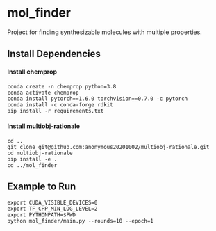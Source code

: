 # mol_finder
Project for finding synthesizable molecules with multiple properties.


## Install Dependencies


#### Install chemprop
    conda create -n chemprop python=3.8
    conda activate chemprop
    conda install pytorch==1.6.0 torchvision==0.7.0 -c pytorch
    conda install -c conda-forge rdkit
    pip install -r requirements.txt
    
#### Install multiobj-rationale
    cd ..
    git clone git@github.com:anonymous20201002/multiobj-rationale.git
    cd multiobj-rationale
    pip install -e .
    cd ../mol_finder
    
## Example to Run
    export CUDA_VISIBLE_DEVICES=0
    export TF_CPP_MIN_LOG_LEVEL=2
    export PYTHONPATH=$PWD
    python mol_finder/main.py --rounds=10 --epoch=1